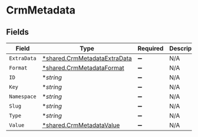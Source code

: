 # CrmMetadata


## Fields

| Field                                                                              | Type                                                                               | Required                                                                           | Description                                                                        |
| ---------------------------------------------------------------------------------- | ---------------------------------------------------------------------------------- | ---------------------------------------------------------------------------------- | ---------------------------------------------------------------------------------- |
| `ExtraData`                                                                        | [*shared.CrmMetadataExtraData](../../../pkg/models/shared/crmmetadataextradata.md) | :heavy_minus_sign:                                                                 | N/A                                                                                |
| `Format`                                                                           | [*shared.CrmMetadataFormat](../../../pkg/models/shared/crmmetadataformat.md)       | :heavy_minus_sign:                                                                 | N/A                                                                                |
| `ID`                                                                               | **string*                                                                          | :heavy_minus_sign:                                                                 | N/A                                                                                |
| `Key`                                                                              | **string*                                                                          | :heavy_minus_sign:                                                                 | N/A                                                                                |
| `Namespace`                                                                        | **string*                                                                          | :heavy_minus_sign:                                                                 | N/A                                                                                |
| `Slug`                                                                             | **string*                                                                          | :heavy_minus_sign:                                                                 | N/A                                                                                |
| `Type`                                                                             | **string*                                                                          | :heavy_minus_sign:                                                                 | N/A                                                                                |
| `Value`                                                                            | [*shared.CrmMetadataValue](../../../pkg/models/shared/crmmetadatavalue.md)         | :heavy_minus_sign:                                                                 | N/A                                                                                |